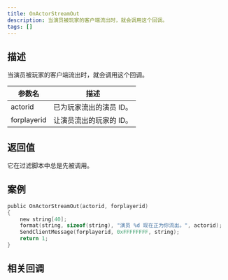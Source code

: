 ```yaml
---
title: OnActorStreamOut
description: 当演员被玩家的客户端流出时，就会调用这个回调。
tags: []
---
```


<VersionWarnCN name='回调' version='SA-MP 0.3.7' />

## 描述

当演员被玩家的客户端流出时，就会调用这个回调。

| 参数名      | 描述                    |
| ----------- | ----------------------- |
| actorid     | 已为玩家流出的演员 ID。 |
| forplayerid | 让演员流出的玩家的 ID。 |

## 返回值

它在过滤脚本中总是先被调用。

## 案例

```c
public OnActorStreamOut(actorid, forplayerid)
{
    new string[40];
    format(string, sizeof(string), "演员 %d 现在正为你流出。", actorid);
    SendClientMessage(forplayerid, 0xFFFFFFFF, string);
    return 1;
}
```

## 相关回调

<TipNPCCallbacksCN />
